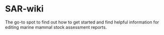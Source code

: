# SAR-wiki
The go-to spot to find out how to get started and find helpful information for editing marine mammal stock assessment reports.

